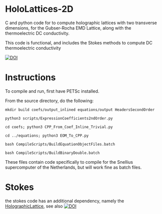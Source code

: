 # HoloLattices-2D

C and python code for to compute holographic lattices with two transverse dimensions, for the Gubser-Rocha EMD Lattice, along with the thermoelectric DC conductivity.

This code is functional, and includes the Stokes methods to compute DC thermoelectric conductivity

[![DOI](https://zenodo.org/badge/561700485.svg)](https://zenodo.org/badge/latestdoi/561700485)

# Instructions

To compile and run, first have PETSc installed.

From the source directory, do the following: 

`mkdir build coefs/output_inlined equations/output HeadersSecondOrder`

`python3 scripts/ExpressionCoefficients2ndOrder.py`

`cd coefs; python3 CPP_From_Coef_Inline_Trivial.py`

`cd ../equations; python3 EOM_To_CPP.py`

`bash CompileScripts/BuildEquationObjectFiles.batch`

`bash CompileScripts/BuildBinaryDouble.batch`

These files contain code specifically to compile for the Snellius supercomputer of the Netherlands, but will work fine as batch files.

# Stokes

the stokes code has an additional dependency, namely the [HolographicLattice](https://github.com/FlorisBalm/HoloLattices), see also [![DOI](https://zenodo.org/badge/504278109.svg)](https://zenodo.org/badge/latestdoi/504278109)
